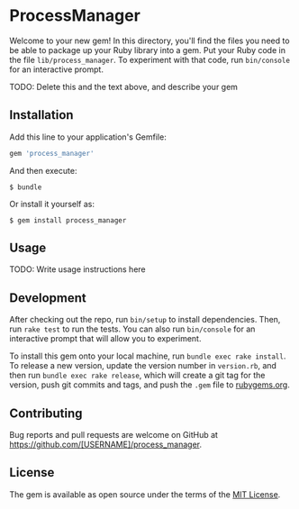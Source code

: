 # ProcessManager

Welcome to your new gem! In this directory, you'll find the files you need to be able to package up your Ruby library into a gem. Put your Ruby code in the file `lib/process_manager`. To experiment with that code, run `bin/console` for an interactive prompt.

TODO: Delete this and the text above, and describe your gem

## Installation

Add this line to your application's Gemfile:

```ruby
gem 'process_manager'
```

And then execute:

    $ bundle

Or install it yourself as:

    $ gem install process_manager

## Usage

TODO: Write usage instructions here

## Development

After checking out the repo, run `bin/setup` to install dependencies. Then, run `rake test` to run the tests. You can also run `bin/console` for an interactive prompt that will allow you to experiment.

To install this gem onto your local machine, run `bundle exec rake install`. To release a new version, update the version number in `version.rb`, and then run `bundle exec rake release`, which will create a git tag for the version, push git commits and tags, and push the `.gem` file to [rubygems.org](https://rubygems.org).

## Contributing

Bug reports and pull requests are welcome on GitHub at https://github.com/[USERNAME]/process_manager.

## License

The gem is available as open source under the terms of the [MIT License](https://opensource.org/licenses/MIT).

